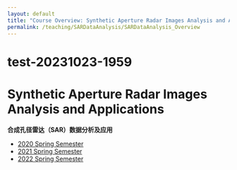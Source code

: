 ```yaml
---
layout: default
title: "Course Overview: Synthetic Aperture Radar Images Analysis and Applications"
permalink: /teaching/SARDataAnalysis/SARDataAnalysis_Overview
---
```

# test-20231023-1959
# Synthetic Aperture Radar Images Analysis and Applications 
**合成孔径雷达（SAR）数据分析及应用**

- [2020 Spring Semester](/teaching/SARDataAnalysis/SARDataAnalysis_Syllabus_2020)
- [2021 Spring Semester](/teaching/SARDataAnalysis/SARDataAnalysis_Syllabus_2021)
- [2022 Spring Semester](/teaching/SARDataAnalysis/SARDataAnalysis_Syllabus_2023)
